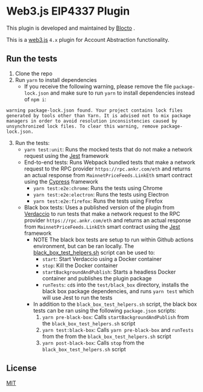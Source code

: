 # Web3.js EIP4337 Plugin

This plugin is developed and maintained by [Blocto](https://blocto.io/) .

This is a [web3.js](https://github.com/web3/web3.js) `4.x` plugin for Account Abstraction functionality.

## Run the tests

1. Clone the repo
2. Run `yarn` to install dependencies
   - If you receive the following warning, please remove the file `package-lock.json` and make sure to run `yarn` to install dependencies instead of `npm i`:

```console
warning package-lock.json found. Your project contains lock files generated by tools other than Yarn. It is advised not to mix package managers in order to avoid resolution inconsistencies caused by unsynchronized lock files. To clear this warning, remove package-lock.json.
```

3. Run the tests:
   - `yarn test:unit`: Runs the mocked tests that do not make a network request using the [Jest](https://jestjs.io/) framework
   - End-to-end tests: Runs Webpack bundled tests that make a network request to the RPC provider `https://rpc.ankr.com/eth` and returns an actual response from `MainnetPriceFeeds.LinkEth` smart contract using the [Cypress](https://www.cypress.io/) framework
     - `yarn test:e2e:chrome`: Runs the tests using Chrome
     - `yarn test:e2e:electron`: Runs the tests using Electron
     - `yarn test:e2e:firefox`: Runs the tests using Firefox
   - Black box tests: Uses a published version of the plugin from [Verdaccio](https://verdaccio.org/) to run tests that make a network request to the RPC provider `https://rpc.ankr.com/eth` and returns an actual response from `MainnetPriceFeeds.LinkEth` smart contract using the [Jest](https://jestjs.io/) framework
     - NOTE The black box tests are setup to run within Github actions environment, but can be ran locally. The [black_box_test_helpers.sh](https://github.com/ChainSafe/web3.js-plugin-chainlink/blob/master/scripts/black_box_test_helpers.sh) script can be used to:
       - `start`: Start Verdaccio using a Docker container
       - `stop`: Kill the Docker container
       - `startBackgroundAndPublish`: Starts a headless Docker container and publishes the plugin package
       - `runTests`: `cd`s into the `test/black_box` directory, installs the black box package dependencies, and runs `yarn test` which will use Jest to run the tests
     - In addition to the `black_box_test_helpers.sh` script, the black box tests can be ran using the following `package.json` scripts:
       1. `yarn pre-black-box`: Calls `startBackgroundAndPublish` from the `black_box_test_helpers.sh` script
       2. `yarn test:black-box`: Calls `yarn pre-black-box` and `runTests` from the from the `black_box_test_helpers.sh` script
       3. `yarn post-black-box`: Calls `stop` from the `black_box_test_helpers.sh` script

## License

[MIT](https://choosealicense.com/licenses/mit/)
